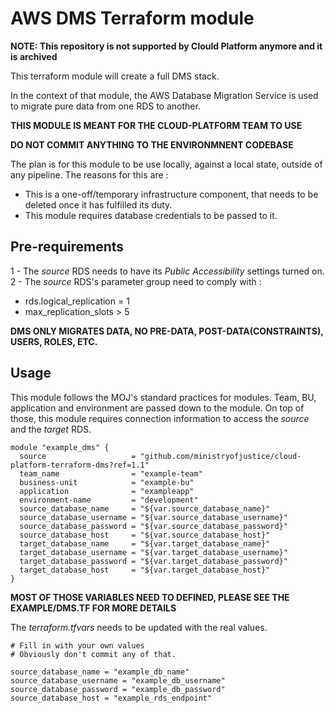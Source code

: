 # AWS DMS Terraform module

**NOTE: This repository is not supported by Clould Platform anymore and it is archived**

This terraform module will create a full DMS stack.

In the context of that module, the AWS Database Migration Service is used to migrate pure data from one RDS to another.

**THIS MODULE IS MEANT FOR THE CLOUD-PLATFORM TEAM TO USE**

**DO NOT COMMIT ANYTHING TO THE ENVIRONMNENT CODEBASE**

The plan is for this module to be use locally, against a local state, outside of any pipeline.
The reasons for this are : 
 - This is a one-off/temporary infrastructure component, that needs to be deleted once it has fulfilled its duty.
 - This module requires database credentials to be passed to it.
 

## Pre-requirements

 1 - The _source_ RDS needs to have its _Public Accessibility_ settings turned on.  
 2 - The _source_ RDS's parameter group need to comply with :
   - rds.logical_replication = 1
   - max_replication_slots > 5

 **DMS ONLY MIGRATES DATA, NO PRE-DATA, POST-DATA(CONSTRAINTS), USERS, ROLES, ETC.**

## Usage

This module follows the MOJ's standard practices for modules. Team, BU, application and environment are passed down to the module.
On top of those, this module requires connection information to access the _source_ and the _target_ RDS.



```hcl
module "example_dms" {
  source                   = "github.com/ministryofjustice/cloud-platform-terraform-dms?ref=1.1"
  team_name                = "example-team"
  business-unit            = "example-bu"
  application              = "exampleapp"
  environment-name         = "development"
  source_database_name     = "${var.source_database_name}"
  source_database_username = "${var.source_database_username}"
  source_database_password = "${var.source_database_password}"
  source_database_host     = "${var.source_database_host}"
  target_database_name     = "${var.target_database_name}"
  target_database_username = "${var.target_database_username}"
  target_database_password = "${var.target_database_password}"
  target_database_host     = "${var.target_database_host}"
}

```

**MOST OF THOSE VARIABLES NEED TO DEFINED, PLEASE SEE THE EXAMPLE/DMS.TF FOR MORE DETAILS**

The _terraform.tfvars_ needs to be updated with the real values.

```
# Fill in with your own values
# Obviously don't commit any of that.

source_database_name = "example_db_name"
source_database_username = "example_db_username"
source_database_password = "example_db_password"
source_database_host = "example_rds_endpoint"
```
